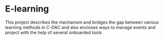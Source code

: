 # E-learning
This project describes the mechanism and bridges the gap between various learning methods  in C-DAC and also encloses ways to manage events and project with the help of several onboarded tools 
